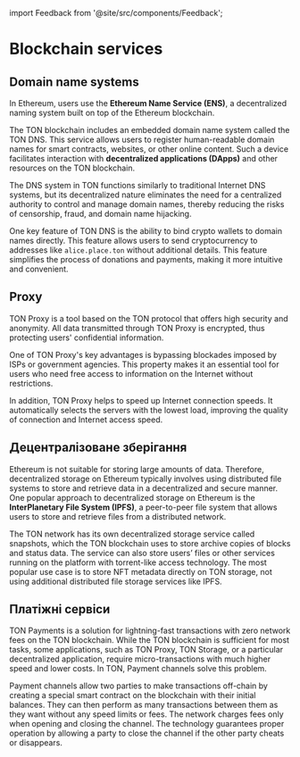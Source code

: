 import Feedback from '@site/src/components/Feedback';

# Blockchain services

## Domain name systems

In Ethereum, users use the **Ethereum Name Service (ENS)**, a decentralized naming system built on top of the Ethereum blockchain.

The TON blockchain includes an embedded domain name system called the TON DNS. This service allows users to register human-readable domain names for smart contracts, websites, or other online content. Such a device facilitates interaction with **decentralized applications (DApps)** and other resources on the TON blockchain.

The DNS system in TON functions similarly to traditional Internet DNS systems, but its decentralized nature eliminates the need for a centralized authority to control and manage domain names, thereby reducing the risks of censorship, fraud, and domain name hijacking.

One key feature of TON DNS is the ability to bind crypto wallets to domain names directly. This feature allows users to send cryptocurrency to addresses like `alice.place.ton` without additional details. This feature simplifies the process of donations and payments, making it more intuitive and convenient.

## Proxy

TON Proxy is a tool based on the TON protocol that offers high security and anonymity. All data transmitted through TON Proxy is encrypted, thus protecting users' confidential information.

One of TON Proxy's key advantages is bypassing blockades imposed by ISPs or government agencies. This property makes it an essential tool for users who need free access to information on the Internet without restrictions.

In addition, TON Proxy helps to speed up Internet connection speeds. It automatically selects the servers with the lowest load, improving the quality of connection and Internet access speed.

## Децентралізоване зберігання

Ethereum is not suitable for storing large amounts of data. Therefore, decentralized storage on Ethereum typically involves using distributed file systems to store and retrieve data in a decentralized and secure manner. One popular approach to decentralized storage on Ethereum is the **InterPlanetary File System (IPFS)**, a peer-to-peer file system that allows users to store and retrieve files from a distributed network.

The TON network has its own decentralized storage service called snapshots, which the TON blockchain uses to store archive copies of blocks and status data. The service can also store users’ files or other services running on the platform with torrent-like access technology. The most popular use case is to store NFT metadata directly on TON storage, not using additional distributed file storage services like IPFS.

## Платіжні сервіси

TON Payments is a solution for lightning-fast transactions with zero network fees on the TON blockchain. While the TON blockchain is sufficient for most tasks, some applications, such as TON Proxy, TON Storage, or a particular decentralized application, require micro-transactions with much higher speed and lower costs. In TON, Payment channels solve this problem.

Payment channels allow two parties to make transactions off-chain by creating a special smart contract on the blockchain with their initial balances. They can then perform as many transactions between them as they want without any speed limits or fees. The network charges fees only when opening and closing the channel. The technology guarantees proper operation by allowing a party to close the channel if the other party cheats or disappears.

<Feedback />

